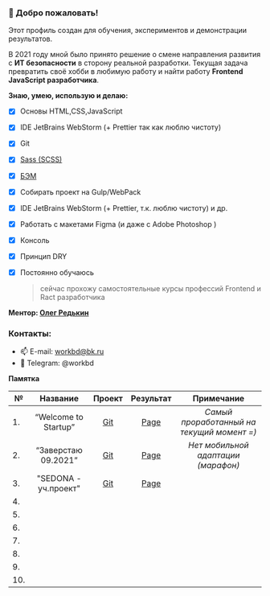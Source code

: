 
[1]: https://sass-scss.ru
[2]: https://ru.bem.info/methodology
[3]: https://www.linkedin.com/in/r45h
[4]: https://github.com/Lazard-Live/Startup
[4.1]: https://lazard-live.github.io/Startup-page/
[5]: https://github.com/Lazard-Live/Edu2021
[5.1]: https://lazard-live.github.io/Edu2021-page/
[6]: https://github.com/Lazard-Live/edu-htmlacademy-sedona
[6.1]: https://lazard-live.github.io/edu-htmlacademy-sedona/

### 👋 Добро пожаловать!

Этот профиль создан для обучения, экспериментов и демонстрации результатов. 

В 2021 году мной было принято решение о смене направления развития с **ИТ безопасности** в сторону реальной разработки. Текущая задача превратить своё хобби в любимую работу и найти работу **Frontend JavaScript разработчика**.

  **Знаю, умею, использую и делаю:**
  - [X] Основы HTML,CSS,JavaScript
  - [X] IDE JetBrains WebStorm (+ Prettier так как люблю чистоту)
  - [X] Git
  - [X] [Sass (SCSS)][1]
  - [X] [БЭМ][2]
  - [X] Собирать проект на Gulp/WebPack
  - [X] IDE JetBrains WebStorm (+ Prettier, т.к. люблю чистоту) и др.
  - [X] Работать с макетами Figma (и даже с Adobe Photoshop )
  - [X] Консоль
  - [X] Принцип DRY
  - [X] Постоянно обучаюсь
      > сейчас прохожу самостоятельные курсы профессий Frontend и Ract разработчика 


**Ментор: [Олег Редькин][3]**

### Контакты:
- 📫 E-mail: workbd@bk.ru
- 💬 Telegram: @workbd

**Памятка**
  
| №   |       Название       |    Проект    |  Результат | Примечание |
|-----|:--------------------:|:------------:|:----------:|:----------:|
| 1.  | “Welcome to Startup” |   [Git][4]   | [Page][4.1]| *Самый проработанный на текущий момент =)*|
| 2.  | “Заверстаю 09.2021”  |   [Git][5]   | [Page][5.1]| *Нет мобильной адаптации (марафон)*|
| 3.  | "SEDONA - уч.проект" |   [Git][6]   | [Page][6.1]|            |
| 4.  |                      |              |            |            |
| 5.  |                      |              |            |            |
| 6.  |                      |              |            |            |
| 7.  |                      |              |            |            |
| 8.  |                      |              |            |            |
| 9.  |                      |              |            |            |
| 10. |                      |              |            |            |

